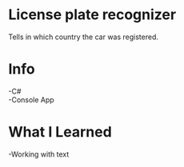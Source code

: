 # License plate recognizer
Tells in which country the car was registered.

# Info
-C# <br>
-Console App

# What I Learned
-Working with text
